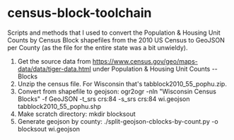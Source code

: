 census-block-toolchain
======================

Scripts and methods that I used to convert the Population & Housing Unit Counts by Census Block shapefiles from the 2010 US Census to GeoJSON per County (as the file for the entire state was a bit unwieldy).

1. Get the source data from https://www.census.gov/geo/maps-data/data/tiger-data.html under Population & Housing Unit Counts -- Blocks
2. Unzip the census file. For Wisconsin that's tabblock2010_55_pophu.zip.
3. Convert from shapefile to geojson: ogr2ogr -nln "Wisconsin Census Blocks" -f GeoJSON -t_srs crs:84 -s_srs crs:84 wi.geojson tabblock2010_55_pophu.shp
4. Make scratch directory: mkdir blocksout
5. Generate geojson by county: ./split-geojson-cblocks-by-count.py -o blocksout wi.geojson

